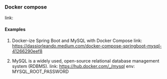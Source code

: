### Docker compose

link:

#### Examples

1. Docker-ize Spring Boot and MySQL with Docker Compose
   link: https://dassiorleando.medium.com/docker-compose-springboot-mysql-41266290eef8

2. MySQL is a widely used, open-source relational database management system (RDBMS).
   link: https://hub.docker.com/_/mysql
   env: MYSQL_ROOT_PASSWORD 